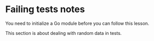 # Failing tests notes

You need to initialize a Go module before you can follow this lesson.

This section is about dealing with random data in tests.

